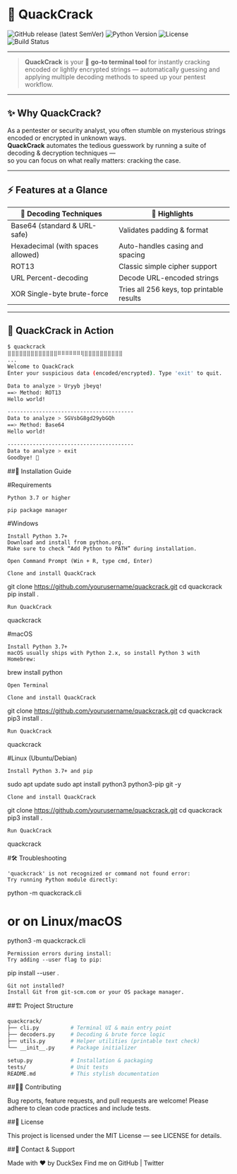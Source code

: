 # 🦆 QuackCrack

![GitHub release (latest SemVer)](https://img.shields.io/github/v/release/yourusername/quackcrack?style=flat-square)
![Python Version](https://img.shields.io/badge/python-3.7%2B-blue?style=flat-square)
![License](https://img.shields.io/github/license/ducksex/quackcrack?style=flat-square)
![Build Status](https://img.shields.io/github/actions/workflow/status/yourusername/quackcrack/python.yml?branch=main&style=flat-square)

---

> **QuackCrack** is your 🦆 **go-to terminal tool** for instantly cracking encoded or lightly encrypted strings — automatically guessing and applying multiple decoding methods to speed up your pentest workflow.

---

## ✨ Why QuackCrack?

As a pentester or security analyst, you often stumble on mysterious strings encoded or encrypted in unknown ways.  
**QuackCrack** automates the tedious guesswork by running a suite of decoding & decryption techniques —  
so you can focus on what really matters: cracking the case.

---

## ⚡ Features at a Glance

| 🧰 Decoding Techniques      | 🎯 Highlights                      |
| -------------------------- | --------------------------------- |
| Base64 (standard & URL-safe) | Validates padding & format         |
| Hexadecimal (with spaces allowed) | Auto-handles casing and spacing  |
| ROT13                      | Classic simple cipher support      |
| URL Percent-decoding       | Decode URL-encoded strings         |
| XOR Single-byte brute-force| Tries all 256 keys, top printable results |

---

## 🦆 QuackCrack in Action

```bash
$ quackcrack
⣿⣿⣿⣿⣿⣿⣿⣿⣿⣿⣿⣿⣿⠿⠿⠿⠿⠿⠿⢿⣿⣿⣿⣿⣿⣿⣿⣿⣿⣿
...
Welcome to QuackCrack
Enter your suspicious data (encoded/encrypted). Type 'exit' to quit.

Data to analyze > Uryyb jbeyq!
==> Method: ROT13
Hello world!

----------------------------------------
Data to analyze > SGVsbG8gd29ybGQh
==> Method: Base64
Hello world!

----------------------------------------
Data to analyze > exit
Goodbye! 🦆
```
##🚀 Installation Guide

#Requirements

    Python 3.7 or higher

    pip package manager

#Windows

    Install Python 3.7+
    Download and install from python.org.
    Make sure to check “Add Python to PATH” during installation.

    Open Command Prompt (Win + R, type cmd, Enter)

    Clone and install QuackCrack

git clone https://github.com/yourusername/quackcrack.git
cd quackcrack
pip install .

    Run QuackCrack

quackcrack

#macOS

    Install Python 3.7+
    macOS usually ships with Python 2.x, so install Python 3 with Homebrew:

brew install python

    Open Terminal

    Clone and install QuackCrack

git clone https://github.com/yourusername/quackcrack.git
cd quackcrack
pip3 install .

    Run QuackCrack

quackcrack

#Linux (Ubuntu/Debian)

    Install Python 3.7+ and pip

sudo apt update
sudo apt install python3 python3-pip git -y

    Clone and install QuackCrack

git clone https://github.com/yourusername/quackcrack.git
cd quackcrack
pip3 install .

    Run QuackCrack

quackcrack

#🛠 Troubleshooting

    'quackcrack' is not recognized or command not found error:
    Try running Python module directly:

python -m quackcrack.cli
# or on Linux/macOS
python3 -m quackcrack.cli

    Permission errors during install:
    Try adding --user flag to pip:

pip install --user .

    Git not installed?
    Install Git from git-scm.com or your OS package manager.

##🏗️ Project Structure
```bash
quackcrack/
├── cli.py          # Terminal UI & main entry point
├── decoders.py     # Decoding & brute force logic
├── utils.py        # Helper utilities (printable text check)
└── __init__.py     # Package initializer

setup.py            # Installation & packaging
tests/              # Unit tests
README.md           # This stylish documentation
```

##🧑‍💻 Contributing

Bug reports, feature requests, and pull requests are welcome!
Please adhere to clean code practices and include tests.

##📄 License

This project is licensed under the MIT License — see LICENSE for details.

##💌 Contact & Support

Made with ❤️ by DuckSex
Find me on GitHub | Twitter


